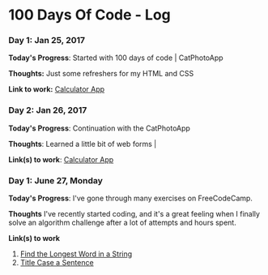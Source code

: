 # 100 Days Of Code - Log

### Day 1: Jan 25, 2017


**Today's Progress**: Started with 100 days of code | CatPhotoApp

**Thoughts:** Just some refreshers for my HTML and CSS

**Link to work:** [Calculator App](http://www.example.com)

### Day 2: Jan 26, 2017


**Today's Progress**: Continuation with the CatPhotoApp

**Thoughts**: Learned a little bit of web forms | 

**Link(s) to work**: [Calculator App](http://www.example.com)


### Day 1: June 27, Monday

**Today's Progress**: I've gone through many exercises on FreeCodeCamp.

**Thoughts** I've recently started coding, and it's a great feeling when I finally solve an algorithm challenge after a lot of attempts and hours spent.

**Link(s) to work**
1. [Find the Longest Word in a String](https://www.freecodecamp.com/challenges/find-the-longest-word-in-a-string)
2. [Title Case a Sentence](https://www.freecodecamp.com/challenges/title-case-a-sentence)

